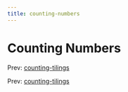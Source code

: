 ```yaml
---
title: counting-numbers
---
```




# Counting Numbers

Prev: [counting-tilings](counting-tilings.md)

Prev: [counting-tilings](counting-tilings.md)
